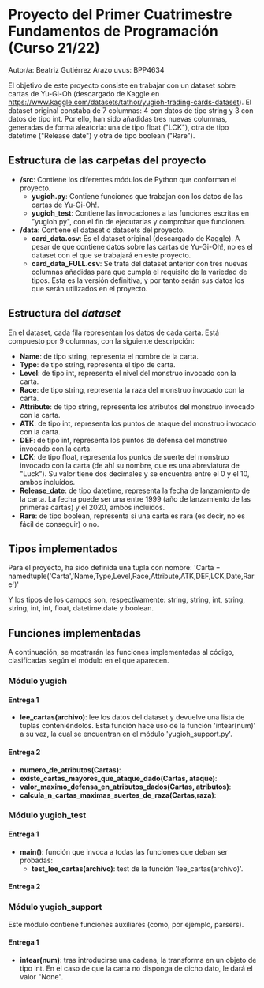 # Proyecto del Primer Cuatrimestre Fundamentos de Programación (Curso 21/22)
Autor/a: Beatriz Gutiérrez Arazo   uvus: BPP4634

El objetivo de este proyecto consiste en trabajar con un dataset sobre cartas de Yu-Gi-Oh (descargado de Kaggle en https://www.kaggle.com/datasets/tathor/yugioh-trading-cards-dataset). El dataset original constaba de 7 columnas: 4 con datos de tipo string y 3 con datos de tipo int. Por ello, han sido añadidas tres nuevas columnas, generadas de forma aleatoria: una de tipo float ("LCK"), otra de tipo datetime ("Release date") y otra de tipo boolean ("Rare").

## Estructura de las carpetas del proyecto

* **/src**: Contiene los diferentes módulos de Python que conforman el proyecto.
  * **yugioh.py**: Contiene funciones que trabajan con los datos de las cartas de Yu-Gi-Oh!.
  * **yugioh_test**: Contiene las invocaciones a las funciones escritas en "yugioh.py", con el fin de ejecutarlas y comprobar que funcionen.
* **/data**: Contiene el dataset o datasets del proyecto.
  * **card_data.csv**: Es el dataset original (descargado de Kaggle). A pesar de que contiene datos sobre las cartas de Yu-Gi-Oh!, no es el dataset con el que se trabajará en este proyecto.
  * **card_data_FULL.csv**: Se trata del dataset anterior con tres nuevas columnas añadidas para que cumpla el requisito de la variedad de tipos. Esta es la versión definitiva, y por tanto serán sus datos los que serán utilizados en el proyecto.
  
## Estructura del *dataset*

En el dataset, cada fila representan los datos de cada carta. Está compuesto por 9 columnas, con la siguiente descripción:

* **Name**: de tipo string, representa el nombre de la carta.
* **Type**: de tipo string, representa el tipo de carta.
* **Level**: de tipo int, representa el nivel del monstruo invocado con la carta.
* **Race**: de tipo string, representa la raza del monstruo invocado con la carta.
* **Attribute**: de tipo string, representa los atributos del monstruo invocado con la carta.
* **ATK**: de tipo int, representa los puntos de ataque del monstruo invocado con la carta.
* **DEF**: de tipo int, representa los puntos de defensa del monstruo invocado con la carta.
* **LCK**: de tipo float, representa los puntos de suerte del monstruo invocado con la carta (de ahí su nombre, que es una abreviatura de "Luck"). Su valor tiene dos decimales y se encuentra entre el 0 y el 10, ambos incluídos.
* **Release_date**: de tipo datetime, representa la fecha de lanzamiento de la carta. La fecha puede ser una entre 1999 (año de lanzamiento de las primeras cartas) y el 2020, ambos incluídos.
* **Rare**: de tipo boolean, representa si una carta es rara (es decir, no es fácil de conseguir) o no.

## Tipos implementados

Para el proyecto, ha sido definida una tupla con nombre:
'Carta = namedtuple('Carta','Name,Type,Level,Race,Attribute,ATK,DEF,LCK,Date,Rare')'

Y los tipos de los campos son, respectivamente: string, string, int, string, string, int, int, float, datetime.date y boolean.

## Funciones implementadas

A continuación, se mostrarán las funciones implementadas al código, clasificadas según el módulo en el que aparecen.

### Módulo yugioh

#### Entrega 1
* **lee_cartas(archivo)**: lee los datos del dataset y devuelve una lista de tuplas conteniéndolos. Esta función hace uso de la función 'intear(num)' a su vez, la cual se encuentran en el módulo 'yugioh_support.py'.
#### Entrega 2
* **numero_de_atributos(Cartas)**: 
* **existe_cartas_mayores_que_ataque_dado(Cartas, ataque)**: 
* **valor_maximo_defensa_en_atributos_dados(Cartas, atributos)**: 
* **calcula_n_cartas_maximas_suertes_de_raza(Cartas,raza)**: 

### Módulo yugioh_test

#### Entrega 1
* **main()**: función que invoca a todas las funciones que deban ser probadas:
  * **test_lee_cartas(archivo)**: test de la función 'lee_cartas(archivo)'.
#### Entrega 2

### Módulo yugioh_support

Este módulo contiene funciones auxiliares (como, por ejemplo, parsers).
#### Entrega 1
* **intear(num)**: tras introducirse una cadena, la transforma en un objeto de tipo int. En el caso de que la carta no disponga de dicho dato, le dará el valor "None".